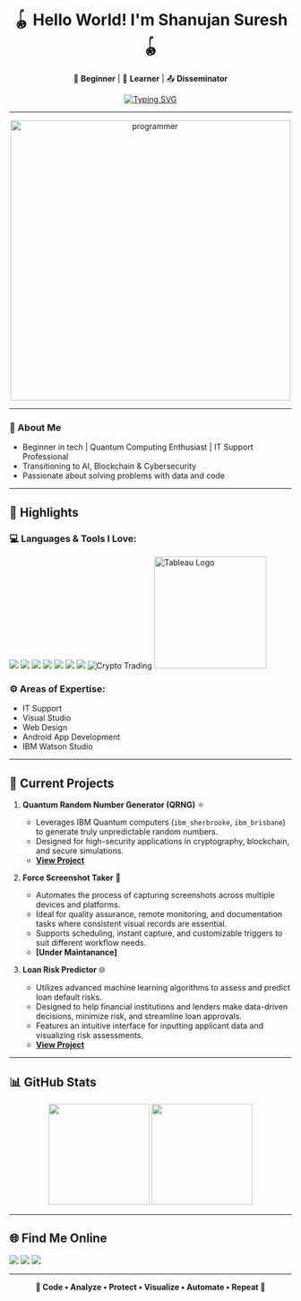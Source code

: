 <h1 align="center">🪀 Hello World! I'm Shanujan Suresh 🪀</h1>

<p align="center">
  🐾 <strong>Beginner</strong> | 📖 <strong>Learner</strong> | 📤 <strong>Disseminator</strong>
</p>

<p align="center">
  <a href="https://github.com/shanujans">
    <img src="https://readme-typing-svg.demolab.com?font=Fira+Code&weight=600&pause=1000&center=true&vCenter=true&width=435&lines=Always+learning+and+building...;Exploring+data+%26+tech;Let's+build+something+awesome!" alt="Typing SVG" />
  </a>
</p>

<hr>

<p align="center">
  <img src="https://cdn.dribbble.com/users/1162077/screenshots/3848914/programmer.gif" width="500px" alt="programmer" />
</p>


---

<p>
  
### 🌱 About Me
+ Beginner in tech | Quantum Computing Enthusiast | IT Support Professional 
+ Transitioning to AI, Blockchain & Cybersecurity
+ Passionate about solving problems with data and code
</p>

---


## 🔦 Highlights

### 💻 Languages & Tools I Love:

<p>
  <img src="https://img.icons8.com/color/48/python--v1.png"/>
  <img src="https://img.icons8.com/color/48/html-5--v1.png"/>
  <img src="https://img.icons8.com/color/48/css3.png"/>
  <img src="https://img.icons8.com/fluency/48/jupyter.png"/>
  <img src="https://img.icons8.com/color/48/kotlin.png"/>
  <img src="https://img.icons8.com/external-flat-juicy-fish/48/external-sql-coding-and-development-flat-flat-juicy-fish.png"/>
  <img src="https://img.icons8.com/color/48/adobe-photoshop--v1.png"/>
  <img src="https://img.icons8.com/color/48/cryptocurrency.png" alt="Crypto Trading"/>
   <img src="https://upload.wikimedia.org/wikipedia/commons/4/4b/Tableau_Logo.png" width="200" alt="Tableau Logo">

</p>


### ⚙️ Areas of Expertise:
- IT Support
- Visual Studio
- Web Design  
- Android App Development
- IBM Watson Studio  

---


## 🚀 Current Projects

1.  **Quantum Random Number Generator (QRNG)** ⚛️  
    *   Leverages IBM Quantum computers (`ibm_sherbrooke`, `ibm_brisbane`) to generate truly unpredictable random numbers.
    *   Designed for high-security applications in cryptography, blockchain, and secure simulations.
    *   **[View Project](https://github.com/shanujans/Quantum-Random-Number-Generator)**

2.  **Force Screenshot Taker** 🤖  
    *   Automates the process of capturing screenshots across multiple devices and platforms.
    *   Ideal for quality assurance, remote monitoring, and documentation tasks where consistent visual records are essential.
    *   Supports scheduling, instant capture, and customizable triggers to suit different workflow needs.
    *   **[Under Maintanance]**

3.  **Loan Risk Predictor** 🌐  
    *   Utilizes advanced machine learning algorithms to assess and predict loan default risks.
    *   Designed to help financial institutions and lenders make data-driven decisions, minimize risk, and streamline loan approvals.
    *   Features an intuitive interface for inputting applicant data and visualizing risk assessments.
    *   **[View Project](https://github.com/shanujans/AutoAI-Loan-Risk-Predictor)**

---

## 📊 GitHub Stats

<p align="center">
  <img src="https://github-readme-stats.vercel.app/api?username=shanujans&show_icons=true&theme=github_dark" height="180px"/>
  <img src="https://github-readme-stats.vercel.app/api/top-langs/?username=shanujans&layout=compact&theme=github_dark" height="180px"/>
</p>


---

## 🌐 Find Me Online

<p align="left">
  <a href="www.linkedin.com/in/shanujansuresh" target="_blank"><img src="https://img.icons8.com/color/48/linkedin.png" /></a>
  <a href="https://www.instagram.com/shanujan_29/" target="_blank"><img src="https://img.icons8.com/color/48/instagram-new--v1.png" /></a>
  <a href="https://t.me/@shanujan" target="_blank"><img src="https://img.icons8.com/color/48/telegram-app--v1.png" /></a>
</a>
</p>

---

<p align="center">
  <strong>🔧 Code • Analyze • Protect • Visualize • Automate • Repeat 🔧 </strong>
</p>
